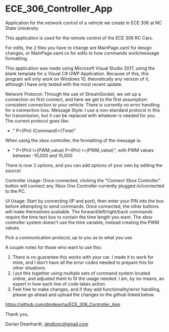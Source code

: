 # ECE_306_Controller_App
Application for the network control of a vehicle we create in ECE 306 at NC State University

This application is used for the remote control of the ECE 306 RC Cars.

For edits, the 2 files you have to change are MainPage.xaml for design changes, or MainPage.xaml.cs for edits to how commands work/message formatting.

This application was made using Microsoft Visual Studio 2017, using the blank template for a Visual C# UWP Application. Because of this, this program will only work on Windows 10, theoretically any version of it, although I have only tested with the most recent update.

Network Protocol: Through the use of StreamSocket, we set up a connection on first connect, and here we get to the first assumption: consistent connection to your vehicle. There is currently no error handling for a connection loss.
Message Style: I use a non-standard protocol in this for transmission, but it can be replaced with whatever is needed for you. The current protocol goes like:
* " P=(Pin) (Command)=(Time)"

When using the xbox controller, the formatting of the message is:
* " P=(Pin) l=(PWM_value)  P=(Pin) r=(PWM_value)", with PWM values between -10,000 and 10,000

There is now 2 options, and you can add options of your own by editing the source!

Controller Usage: Once connected, clicking the "Connect Xbox Controller" button will connect any Xbox One Controller currently plugged in/connected to the PC.

UI Usage: Start by connecting (IP and port), then enter your PIN into the box before attempting to send commands. Once connected, the other buttons will make themselves available. The forward/left/right/back commands require the time text box to contain the time length you want. The xbox controller system doesn't use the time variable, instead creating the PWM values.

Pick a communication protocol, up to you as to what you use.
    
A couple notes for those who want to use this:
1. There is no guarantee this works with your car. I made it to work for mine, and I don't have all the error codes needed to prepare this for other situations.
2. I put this together using multiple sets of command system located online, and adjusted them to fit the usage needed. I am, by no means, an expert in how each line of code takes action.
3. Feel free to make changes, and if they add functionality/error handling, please go ahead and upload the changes to the github linked below.

https://github.com/dmdeanha/ECE_306_Controller_App

Thank you,

Darian Deanhardt, dmdinnc@gmail.com
